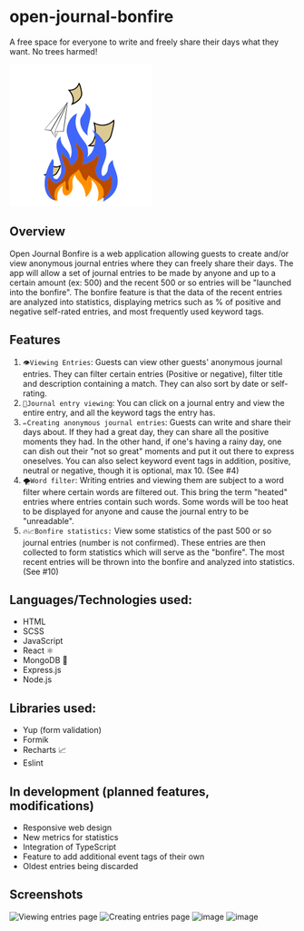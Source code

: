 # open-journal-bonfire
A free space for everyone to write and freely share their days what they want. No trees harmed!

<img src="client\src\assets\images\bonfire_site_icon.png" width="250px" height="250px">

## Overview
Open Journal Bonfire is a web application allowing guests to create and/or view anonymous journal entries where they can freely share their days. The app will allow a set of journal entries to be made by anyone and up to a certain amount (ex: 500) and the recent 500 or so entries will be "launched into the bonfire". The bonfire feature is that the data of the recent entries are analyzed into statistics, displaying metrics such as % of positive and negative self-rated entries, and most frequently used keyword tags.

## Features

1. `👁️Viewing Entries`: Guests can view other guests' anonymous journal entries. They can filter certain entries (Positive or negative), filter title and description containing a match. They can also sort by date or self-rating.
2. `📝Journal entry viewing`: You can click on a journal entry and view the entire entry, and all the keyword tags the entry has.
3. `✏️Creating anonymous journal entries`: Guests can write and share their days about. If they had a great day, they can share all the positive moments they had. In the other hand, if one's having a rainy day, one can dish out their "not so great" moments and put it out there to express oneselves. You can also select keyword event tags in addition, positive, neutral or negative, though it is optional, max 10. (See #4)
4. `🌪️Word filter`: Writing entries and viewing them are subject to a word filter where certain words are filtered out. This bring the term "heated" entries where entries contain such words. Some words will be too heat to be displayed for anyone and cause the journal entry to be "unreadable".
5. `🔥📈Bonfire statistics:` View some statistics of the past 500 or so journal entries (number is not confirmed). These entries are then collected to form statistics which will serve as the "bonfire". The most recent entries will be thrown into the bonfire and analyzed into statistics. (See #10)

## Languages/Technologies used:
- HTML
- SCSS
- JavaScript
- React ⚛️
- MongoDB 🍃
- Express.js
- Node.js

## Libraries used:
- Yup (form validation)
- Formik
- Recharts 📈
- Eslint

## In development (planned features, modifications)
- Responsive web design
- New metrics for statistics
- Integration of TypeScript
- Feature to add additional event tags of their own
- Oldest entries being discarded

## Screenshots
![Viewing entries page](https://github.com/revive-mejett/open-journal-bonfire/assets/90886544/97f718c9-922d-41f0-bdcc-f6514bb8de8e)
![Creating entries page](https://github.com/revive-mejett/open-journal-bonfire/assets/90886544/eb557b64-a8f5-4c77-ba81-59a59b1e8fb1)
![image](https://github.com/revive-mejett/open-journal-bonfire/assets/90886544/731745e0-32ed-419b-855d-6775691eb206)
![image](https://github.com/revive-mejett/open-journal-bonfire/assets/90886544/f12149b2-62b8-44fe-ab70-7ee7b53202b3)





